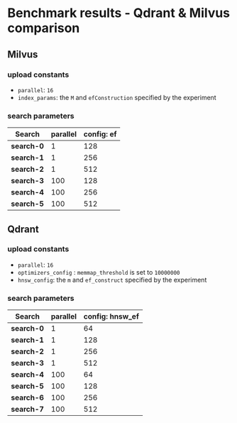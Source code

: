 # Benchmark results - Qdrant & Milvus comparison

## Milvus

### upload constants
- `parallel`: `16`
- `index_params`: the `M` and `efConstruction` specified by the experiment

### search parameters
| **Search** | **parallel** | **config: ef** |
|------------|--------------|--------|
| **search-0** | 1 | 128 |
| **search-1** | 1 | 256 |
| **search-2** | 1 | 512 |
| **search-3** | 100 | 128 |
| **search-4** | 100 | 256 |
| **search-5** | 100 | 512 |

## Qdrant

### upload constants
- `parallel`: `16`
- `optimizers_config` : `memmap_threshold` is set to `10000000`
- `hnsw_config`: the `m` and `ef_construct` specified by the experiment

### search parameters
| **Search** | **parallel** | **config: hnsw_ef** |
|------------|--------------|--------|
| **search-0** | 1 | 64 |
| **search-1** | 1 | 128 |
| **search-2** | 1 | 256 |
| **search-3** | 1 | 512 |
| **search-4** | 100 | 64 |
| **search-5** | 100 | 128 |
| **search-6** | 100 | 256 |
| **search-7** | 100 | 512 |

